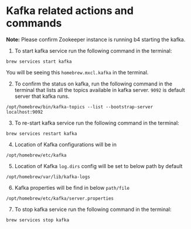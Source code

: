 # Kafka related actions and commands

**Note:** Please confirm Zookeeper instance is running b4 starting the kafka.

1. To start kafka service run the following command in the terminal:

`brew services start kafka`

You will be seeing this `homebrew.mxcl.kafka` in the terminal.

2. To confirm the status on kafka, run the following command in the terminal that lists all the topics available in kafka server. `9092` is default server that kafka runs.

`/opt/homebrew/bin/kafka-topics --list --bootstrap-server localhost:9092`

3. To re-start kafka service run the following command in the terminal:

`brew services restart kafka`

4. Location of Kafka configurations will be in

`/opt/homebrew/etc/kafka`

5. Location of Kafka `log.dirs` config will be set to below path by default

`/opt/homebrew/var/lib/kafka-logs`

6. Kafka properties will be find in below `path/file`

`/opt/homebrew/etc/kafka/server.properties`

7. To stop kafka service run the following command in the terminal:

`brew services stop kafka`
